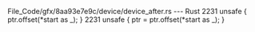 File_Code/gfx/8aa93e7e9c/device/device_after.rs --- Rust
2231             unsafe { ptr.offset(*start as _); }                                                                                                         2231             unsafe { ptr = ptr.offset(*start as _); }

